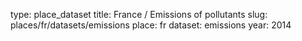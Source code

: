 type: place_dataset
title: France / Emissions of pollutants
slug: places/fr/datasets/emissions
place: fr
dataset: emissions
year: 2014
